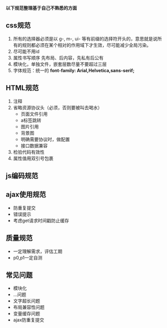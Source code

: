 **以下规范整理基于自己不熟悉的方面**
## css规范
1. 所有的选择器必须是以 g-, m-, ui- 等有前缀的选择符开头的，意思就是说所有的规则都必须在某个相对的作用域下才生效，尽可能减少全局污染。
2. 尽可能不用id
3. 属性书写顺序  先布局、后内容，先私有后公有
4. 模块化，单独文件，嵌套层数尽量不要超过三层
5. 字体规范：统一的 **font-family: Arial,Helvetica,sans-serif;**

## HTML规范
1. 注释
2. 省略资源协议头（必须，否则要被叫去喝水）
	- 页面文件引用
	- a标签跳转
	- 图片引用
	- 背景图
	- 明确需要协议时，做配置
	- 接口数据兼容 
3. 检验代码有效性
4. 属性值用双引号包裹

## js编码规范

## ajax使用规范
- 防重复提交
- 错误提示
- 考虑get请求时间戳防止缓存

## 质量规范
- 一定理解需求，评估工期
- p0,p1一定自测

## 常见问题
- 模块化
- ...问题
- 文字超长问题
- 布局兼容性问题
- 变量缓存问题
- ajax防重复提交

